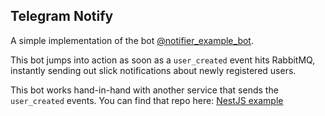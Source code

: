 ## Telegram Notify

A simple implementation of the bot [@notifier_example_bot](https://t.me/smarenkov_notifie_bot).

This bot jumps into action as soon as a `user_created` event hits RabbitMQ, instantly sending out slick notifications about newly registered users.

This bot works hand-in-hand with another service that sends the `user_created` events. You can find that repo here: [NestJS example](https://github.com/smarenkov/nestjs_example)